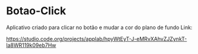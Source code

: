 # Botao-Click

Aplicativo criado para clicar no botão e mudar a cor do plano de fundo
Link:

https://studio.code.org/projects/applab/hpyWtEyT-J-eMRvXAhvZJZynkT-la8WR119k09eb7Hw
